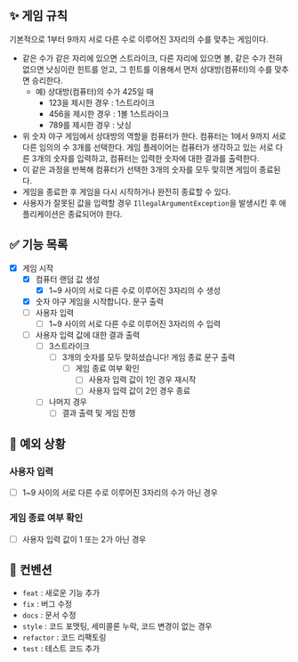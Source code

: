 ## ✨ 게임 규칙

기본적으로 1부터 9까지 서로 다른 수로 이루어진 3자리의 수를 맞추는 게임이다.

- 같은 수가 같은 자리에 있으면 스트라이크, 다른 자리에 있으면 볼, 같은 수가 전혀 없으면 낫싱이란 힌트를 얻고, 그 힌트를 이용해서 먼저 상대방(컴퓨터)의 수를 맞추면 승리한다.
    - 예) 상대방(컴퓨터)의 수가 425일 때
        - 123을 제시한 경우 : 1스트라이크
        - 456을 제시한 경우 : 1볼 1스트라이크
        - 789를 제시한 경우 : 낫싱
- 위 숫자 야구 게임에서 상대방의 역할을 컴퓨터가 한다. 컴퓨터는 1에서 9까지 서로 다른 임의의 수 3개를 선택한다. 게임 플레이어는 컴퓨터가 생각하고 있는 서로 다른 3개의 숫자를 입력하고, 컴퓨터는 입력한 숫자에 대한
  결과를 출력한다.
- 이 같은 과정을 반복해 컴퓨터가 선택한 3개의 숫자를 모두 맞히면 게임이 종료된다.
- 게임을 종료한 후 게임을 다시 시작하거나 완전히 종료할 수 있다.
- 사용자가 잘못된 값을 입력할 경우 `IllegalArgumentException`을 발생시킨 후 애플리케이션은 종료되어야 한다.

## ✅ 기능 목록

- [x] 게임 시작
    - [X] 컴퓨터 랜덤 값 생성
        - [X] 1~9 사이의 서로 다른 수로 이루어진 3자리의 수 생성
    - [X] 숫자 야구 게임을 시작합니다. 문구 출력
    - [ ] 사용자 입력
        - [ ] 1~9 사이의 서로 다른 수로 이루어진 3자리의 수 입력
    - [ ] 사용자 입력 값에 대한 결과 출력
        - [ ] 3스트라이크
          - [ ] 3개의 숫자를 모두 맞히셨습니다! 게임 종료 문구 출력
            - [ ] 게임 종료 여부 확인
                - [ ] 사용자 입력 값이 1인 경우 재시작
                - [ ] 사용자 입력 값이 2인 경우 종료
        - [ ] 나머지 경우
          - [ ] 결과 출력 및 게임 진행

## 🚨 예외 상황

### 사용자 입력
- [ ] 1~9 사이의 서로 다른 수로 이루어진 3자리의 수가 아닌 경우

### 게임 종료 여부 확인
- [ ] 사용자 입력 값이 1 또는 2가 아닌 경우

## 📝 컨벤션

- `feat` : 새로운 기능 추가
- `fix` : 버그 수정
- `docs` : 문서 수정
- `style` : 코드 포맷팅, 세미콜론 누락, 코드 변경이 없는 경우
- `refactor` : 코드 리팩토링
- `test` : 테스트 코드 추가